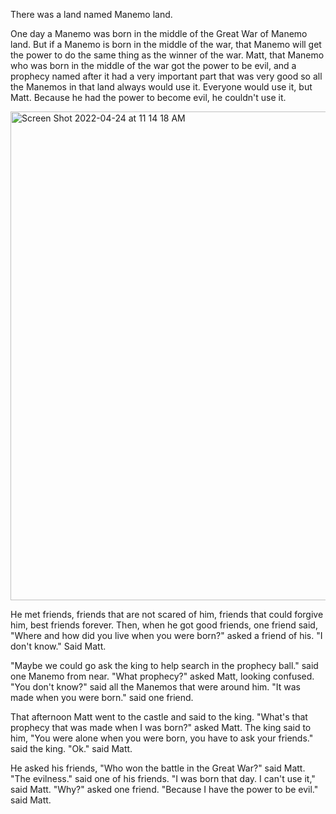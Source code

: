 There was a land named Manemo land.

One day a Manemo was born in the middle of the Great War of Manemo
land. But if a Manemo is born in the middle of the war, that Manemo
will get the power to do the same thing as the winner of the
war. Matt, that Manemo who was born in the middle of the war got the
power to be evil, and a prophecy named after it had a very important
part that was very good so all the Manemos in that land always would
use it. Everyone would use it, but Matt. Because he had the power to
become evil, he couldn't use it.

<img width="782" alt="Screen Shot 2022-04-24 at 11 14 18 AM" src="https://user-images.githubusercontent.com/65838701/164990601-fd2873a0-43ff-44bf-9ff3-1c47f4c47c26.png">

He met friends, friends that are not scared of him, friends that could
forgive him, best friends forever. Then, when he got good friends, one
friend said, "Where and how did you live when you were born?" asked a
friend of his. "I don't know." Said Matt.

"Maybe we could go ask the king to help search in the prophecy ball."
said one Manemo from near. "What prophecy?" asked Matt, looking
confused. "You don't know?" said all the Manemos that were around him.
"It was made when you were born." said one friend.

That afternoon Matt went to the castle and said to the king. "What's
that prophecy that was made when I was born?" asked Matt. The king
said to him, "You were alone when you were born, you have to ask your
friends." said the king. "Ok." said Matt.

He asked his friends, "Who won the battle in the Great War?" said
Matt. "The evilness." said one of his friends. "I was born that day. I
can't use it," said Matt. "Why?" asked one friend. "Because I have the
power to be evil." said Matt.
